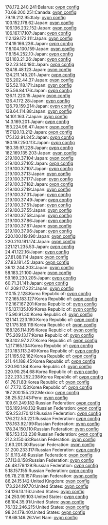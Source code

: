 178.172.240.241:Belarus: [ovpn config](vpn/178_172_240_241.ovpn)  
70.69.200.251:Canada: [ovpn config](vpn/70_69_200_251.ovpn)  
79.19.212.95:Italy: [ovpn config](vpn/79_19_212_95.ovpn)  
103.152.178.62:Japan: [ovpn config](vpn/103_152_178_62.ovpn)  
106.136.232.152:Japan: [ovpn config](vpn/106_136_232_152.ovpn)  
106.167.17.107:Japan: [ovpn config](vpn/106_167_17_107.ovpn)  
112.139.172.111:Japan: [ovpn config](vpn/112_139_172_111.ovpn)  
114.19.166.236:Japan: [ovpn config](vpn/114_19_166_236.ovpn)  
118.104.100.159:Japan: [ovpn config](vpn/118_104_100_159.ovpn)  
118.154.252.10:Japan: [ovpn config](vpn/118_154_252_10.ovpn)  
121.103.21.26:Japan: [ovpn config](vpn/121_103_21_26.ovpn)  
122.23.140.180:Japan: [ovpn config](vpn/122_23_140_180.ovpn)  
124.18.48.123:Japan: [ovpn config](vpn/124_18_48_123.ovpn)  
124.211.145.201:Japan: [ovpn config](vpn/124_211_145_201.ovpn)  
125.202.44.37:Japan: [ovpn config](vpn/125_202_44_37.ovpn)  
125.52.118.171:Japan: [ovpn config](vpn/125_52_118_171.ovpn)  
125.56.84.176:Japan: [ovpn config](vpn/125_56_84_176.ovpn)  
126.11.220.15:Japan: [ovpn config](vpn/126_11_220_15.ovpn)  
126.4.172.28:Japan: [ovpn config](vpn/126_4_172_28.ovpn)  
126.79.159.214:Japan: [ovpn config](vpn/126_79_159_214.ovpn)  
138.64.114.88:Japan: [ovpn config](vpn/138_64_114_88.ovpn)  
14.101.163.7:Japan: [ovpn config](vpn/14_101_163_7.ovpn)  
14.3.169.201:Japan: [ovpn config](vpn/14_3_169_201.ovpn)  
153.224.96.47:Japan: [ovpn config](vpn/153_224_96_47.ovpn)  
157.120.13.212:Japan: [ovpn config](vpn/157_120_13_212.ovpn)  
175.132.91.245:Japan: [ovpn config](vpn/175_132_91_245.ovpn)  
180.197.250.113:Japan: [ovpn config](vpn/180_197_250_113.ovpn)  
180.39.97.228:Japan: [ovpn config](vpn/180_39_97_228.ovpn)  
182.169.135.203:Japan: [ovpn config](vpn/182_169_135_203.ovpn)  
219.100.37.104:Japan: [ovpn config](vpn/219_100_37_104.ovpn)  
219.100.37.105:Japan: [ovpn config](vpn/219_100_37_105.ovpn)  
219.100.37.107:Japan: [ovpn config](vpn/219_100_37_107.ovpn)  
219.100.37.13:Japan: [ovpn config](vpn/219_100_37_13.ovpn)  
219.100.37.177:Japan: [ovpn config](vpn/219_100_37_177.ovpn)  
219.100.37.182:Japan: [ovpn config](vpn/219_100_37_182.ovpn)  
219.100.37.19:Japan: [ovpn config](vpn/219_100_37_19.ovpn)  
219.100.37.31:Japan: [ovpn config](vpn/219_100_37_31.ovpn)  
219.100.37.49:Japan: [ovpn config](vpn/219_100_37_49.ovpn)  
219.100.37.51:Japan: [ovpn config](vpn/219_100_37_51.ovpn)  
219.100.37.55:Japan: [ovpn config](vpn/219_100_37_55.ovpn)  
219.100.37.58:Japan: [ovpn config](vpn/219_100_37_58.ovpn)  
219.100.37.86:Japan: [ovpn config](vpn/219_100_37_86.ovpn)  
219.100.37.87:Japan: [ovpn config](vpn/219_100_37_87.ovpn)  
219.100.37.96:Japan: [ovpn config](vpn/219_100_37_96.ovpn)  
220.100.119.190:Japan: [ovpn config](vpn/220_100_119_190.ovpn)  
220.210.181.174:Japan: [ovpn config](vpn/220_210_181_174.ovpn)  
221.121.235.53:Japan: [ovpn config](vpn/221_121_235_53.ovpn)  
24.41.122.16:Japan: [ovpn config](vpn/24_41_122_16.ovpn)  
27.81.88.114:Japan: [ovpn config](vpn/27_81_88_114.ovpn)  
27.83.181.45:Japan: [ovpn config](vpn/27_83_181_45.ovpn)  
36.12.244.203:Japan: [ovpn config](vpn/36_12_244_203.ovpn)  
58.183.21.100:Japan: [ovpn config](vpn/58_183_21_100.ovpn)  
59.169.230.205:Japan: [ovpn config](vpn/59_169_230_205.ovpn)  
60.71.31.141:Japan: [ovpn config](vpn/60_71_31_141.ovpn)  
61.209.117.222:Japan: [ovpn config](vpn/61_209_117_222.ovpn)  
110.15.2.128:Korea Republic of: [ovpn config](vpn/110_15_2_128.ovpn)  
112.165.183.127:Korea Republic of: [ovpn config](vpn/112_165_183_127.ovpn)  
112.167.167.201:Korea Republic of: [ovpn config](vpn/112_167_167_201.ovpn)  
115.137.135.109:Korea Republic of: [ovpn config](vpn/115_137_135_109.ovpn)  
115.90.91.30:Korea Republic of: [ovpn config](vpn/115_90_91_30.ovpn)  
121.141.223.190:Korea Republic of: [ovpn config](vpn/121_141_223_190.ovpn)  
121.175.189.119:Korea Republic of: [ovpn config](vpn/121_175_189_119.ovpn)  
168.126.114.195:Korea Republic of: [ovpn config](vpn/168_126_114_195.ovpn)  
175.209.13.17:Korea Republic of: [ovpn config](vpn/175_209_13_17.ovpn)  
183.102.97.227:Korea Republic of: [ovpn config](vpn/183_102_97_227.ovpn)  
1.217.165.134:Korea Republic of: [ovpn config](vpn/1_217_165_134.ovpn)  
210.183.113.249:Korea Republic of: [ovpn config](vpn/210_183_113_249.ovpn)  
211.195.92.162:Korea Republic of: [ovpn config](vpn/211_195_92_162.ovpn)  
211.44.188.45:Korea Republic of: [ovpn config](vpn/211_44_188_45.ovpn)  
220.90.1.84:Korea Republic of: [ovpn config](vpn/220_90_1_84.ovpn)  
220.90.254.68:Korea Republic of: [ovpn config](vpn/220_90_254_68.ovpn)  
222.233.252.238:Korea Republic of: [ovpn config](vpn/222_233_252_238.ovpn)  
61.76.11.83:Korea Republic of: [ovpn config](vpn/61_76_11_83.ovpn)  
61.77.72.153:Korea Republic of: [ovpn config](vpn/61_77_72_153.ovpn)  
187.200.155.232:Mexico: [ovpn config](vpn/187_200_155_232.ovpn)  
38.25.52.143:Peru: [ovpn config](vpn/38_25_52_143.ovpn)  
109.61.249.182:Russian Federation: [ovpn config](vpn/109_61_249_182.ovpn)  
136.169.148.132:Russian Federation: [ovpn config](vpn/136_169_148_132.ovpn)  
159.253.170.121:Russian Federation: [ovpn config](vpn/159_253_170_121.ovpn)  
176.212.53.221:Russian Federation: [ovpn config](vpn/176_212_53_221.ovpn)  
178.163.92.199:Russian Federation: [ovpn config](vpn/178_163_92_199.ovpn)  
178.34.150.110:Russian Federation: [ovpn config](vpn/178_34_150_110.ovpn)  
185.153.133.236:Russian Federation: [ovpn config](vpn/185_153_133_236.ovpn)  
212.3.150.63:Russian Federation: [ovpn config](vpn/212_3_150_63.ovpn)  
2.63.201.30:Russian Federation: [ovpn config](vpn/2_63_201_30.ovpn)  
31.200.233.117:Russian Federation: [ovpn config](vpn/31_200_233_117.ovpn)  
31.6.113.48:Russian Federation: [ovpn config](vpn/31_6_113_48.ovpn)  
37.113.0.158:Russian Federation: [ovpn config](vpn/37_113_0_158.ovpn)  
46.48.179.129:Russian Federation: [ovpn config](vpn/46_48_179_129.ovpn)  
5.18.157.155:Russian Federation: [ovpn config](vpn/5_18_157_155.ovpn)  
95.78.219.157:Russian Federation: [ovpn config](vpn/95_78_219_157.ovpn)  
86.24.15.142:United Kingdom: [ovpn config](vpn/86_24_15_142.ovpn)  
173.224.197.70:United States: [ovpn config](vpn/173_224_197_70.ovpn)  
24.126.13.116:United States: [ovpn config](vpn/24_126_13_116.ovpn)  
24.253.99.103:United States: [ovpn config](vpn/24_253_99_103.ovpn)  
68.104.35.91:United States: [ovpn config](vpn/68_104_35_91.ovpn)  
76.132.246.215:United States: [ovpn config](vpn/76_132_246_215.ovpn)  
98.24.179.40:United States: [ovpn config](vpn/98_24_179_40.ovpn)  
118.68.146.26:Viet Nam: [ovpn config](vpn/118_68_146_26.ovpn)  
